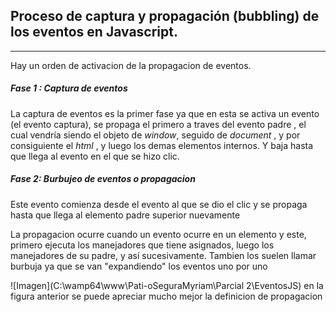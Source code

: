 ## Proceso de captura y propagación (bubbling) de los eventos en Javascript.

***
Hay un orden de activacion de la propagacion de eventos.

##### Fase 1 : Captura de eventos
La captura de eventos es la primer fase ya que en esta se activa un evento (el evento captura), se propaga  el primero a traves del evento padre , el cual vendría siendo el objeto de *window*, seguido de *document* , y por consiguiente el *html* , y luego los demas elementos internos. Y baja hasta que llega al evento en el que se hizo clic. 

##### Fase 2: Burbujeo de eventos o propagacion 
Este evento comienza desde el evento al que se dio el clic y se propaga hasta que llega al elemento padre superior nuevamente  

La propagacion ocurre cuando un evento ocurre en un elemento y este, primero ejecuta los manejadores que tiene asignados, luego los manejadores de su padre, y así sucesivamente.
Tambien los suelen llamar burbuja ya que se van "expandiendo" los eventos uno por uno

![Imagen](C:\wamp64\www\Pati-oSeguraMyriam\Parcial 2\EventosJS)
en la figura anterior se puede apreciar mucho mejor la definicion de propagacion  

